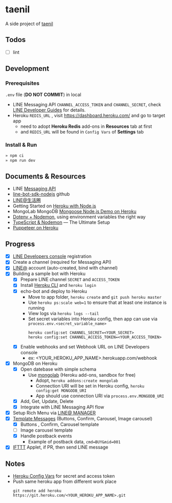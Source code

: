 # taenil
A side project of [taenil](https://serene-falls-99879.herokuapp.com/)

## Todos
* [ ] lint

## Development

### Prerequisites

`.env` file (**DO NOT COMMIT**) in local
- LINE Messaging API `CHANNEL_ACCESS_TOKEN` and `CHANNEL_SECRET`, check [LINE Developer Guides](https://developers.line.biz/en/docs/messaging-api/getting-started/) for details.
- Heroku `REDIS_URL` , visit https://dashboard.heroku.com/ and go to target app
  - need to adopt **Heroku Redis** add-ons in **Resources** tab at first
  - and `REDIS_URL` will be found in `Config Vars` of **Settings** tab

### Install & Run

```bash
» npm ci
» npm run dev
```

## Documents & Resources

* LINE [Messaging API](https://developers.line.me/en/docs/messaging-api/overview/)
* [line-bot-sdk-nodejs](https://github.com/line/line-bot-sdk-nodejs) github
* [LINE@生活圈](http://at-blog.line.me/tw/)
* Getting Started on [Heroku with Node.js](https://devcenter.heroku.com/articles/getting-started-with-nodejs)
* MongoLab MongoDB [Mongoose Node.js Demo on Heroku](https://github.com/mongolab/hello-mongoose)
* [Dotenv + Nodemon](https://medium.com/@pdx.lucasm/dotenv-nodemon-a380629e8bff), using environment variables the right way
* [TypeScript & Nodemon](https://levelup.gitconnected.com/typescript-nodemon-the-ultimate-setup-7200aa60cc8b) — The Ultimate Setup
* [Puppeteer on Heroku](https://fabiofranchino.com/blog/create-website-screenshot-service-with-puppeteer-on-heroku/)

## Progress

* [x] [LINE Developers console](https://developers.line.me/console/register/messaging-api/provider/) registration
* [x] Create a channel (required for Messaging API)
* [x] [LINE@](https://admin-official.line.me/) account (auto-created, bind with channel)
* [x] Building a sample bot with Heroku
  - [x] Prepare LINE channel `SECRET` and `ACCESS_TOKEN`
  - [x] Install [Heroku CLI](https://devcenter.heroku.com/articles/getting-started-with-nodejs#set-up) and `heroku login`
  - [x] echo-bot and deploy to Heroku
    - Move to app folder, `heroku create` and `git push heroku master`
    - Use `heroku ps:scale web=1` to ensure that at least one instance is running
    - View logs via `heroku logs --tail`
    - Set secret variables into Heroku config, then app can use via `process.env.<secret_variable_name>`
    	```shell
    	heroku config:set CHANNEL_SECRET=<YOUR_SECRET>
    	heroku config:set CHANNEL_ACCESS_TOKEN=<YOUR_ACCESS_TOKEN>
    	```
  - [x] Enable webhooks and set Webhook URL on LINE Developers console
    - ex: <YOUR_HEROKU_APP_NAME>.herokuapp.com/webhook
* [x] MongoDB on Heroku
  - [x] Open datebase with simple schema
    - Use [mongolab](https://devcenter.heroku.com/articles/mongolab) (Heroku add-ons, sandbox for free)
      - Adopt, `heroku addons:create mongolab`
      - Connection URI will be set in Heroku config, `heroku config:get MONGODB_URI
    `
      - App should use connection URI via `process.env.MONGODB_URI`
  - [x] Add, Get, Update, Delete
  - [x] Integrate with LINE Messaging API flow
* [x] Setup Rich Menu via [LINE@ MANAGER](https://admin-official.line.me/)
* [x] [Template Messages](https://developers.line.me/en/docs/messaging-api/reference/#template-messages) (Buttons, Confirm, Carousel, Image carousel)
  - [x] Buttons , Confirm, Carousel template
  - [ ] Image carousel template
  - [x] Handle postback events
    - Example of postback data, `cmd=BUY&mid=001`
* [x] [IFTTT](https://ifttt.com/discover) Applet, if PR, then send LINE message

## Notes

* [Heroku Config Vars](https://devcenter.heroku.com/articles/config-vars) for secret and access token
* Push same heroku app from different work place
	```shell
	git remote add heroku https://git.heroku.com/<YOUR_HEROKU_APP_NAME>.git
	```
